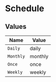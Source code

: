 # Schedule


## Values

| Name      | Value     |
| --------- | --------- |
| `Daily`   | daily     |
| `Monthly` | monthly   |
| `Once`    | once      |
| `Weekly`  | weekly    |